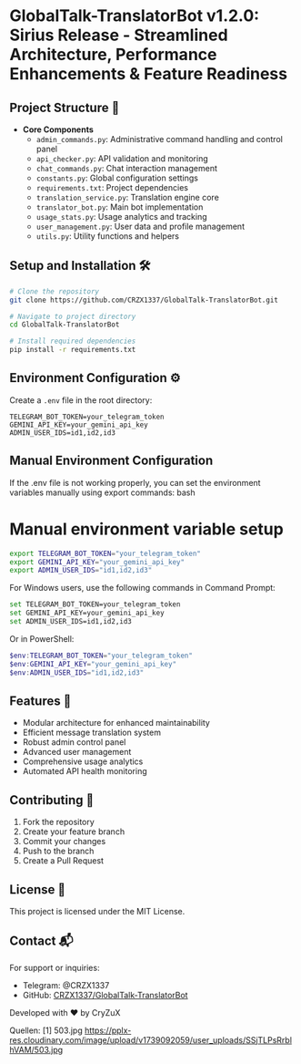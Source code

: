 # GlobalTalk-TranslatorBot v1.2.0: Sirius Release - Streamlined Architecture, Performance Enhancements & Feature Readiness

## Project Structure 📁

- **Core Components**
  - `admin_commands.py`: Administrative command handling and control panel
  - `api_checker.py`: API validation and monitoring
  - `chat_commands.py`: Chat interaction management
  - `constants.py`: Global configuration settings
  - `requirements.txt`: Project dependencies
  - `translation_service.py`: Translation engine core
  - `translator_bot.py`: Main bot implementation
  - `usage_stats.py`: Usage analytics and tracking
  - `user_management.py`: User data and profile management
  - `utils.py`: Utility functions and helpers

## Setup and Installation 🛠️

```bash
# Clone the repository
git clone https://github.com/CRZX1337/GlobalTalk-TranslatorBot.git

# Navigate to project directory
cd GlobalTalk-TranslatorBot

# Install required dependencies
pip install -r requirements.txt
```

## Environment Configuration ⚙️

Create a `.env` file in the root directory:

```env
TELEGRAM_BOT_TOKEN=your_telegram_token
GEMINI_API_KEY=your_gemini_api_key
ADMIN_USER_IDS=id1,id2,id3
```

## Manual Environment Configuration
If the .env file is not working properly, you can set the environment variables manually using export commands:
bash

# Manual environment variable setup
```bash
export TELEGRAM_BOT_TOKEN="your_telegram_token"
export GEMINI_API_KEY="your_gemini_api_key"
export ADMIN_USER_IDS="id1,id2,id3"
```

For Windows users, use the following commands in Command Prompt:
```bash
set TELEGRAM_BOT_TOKEN=your_telegram_token
set GEMINI_API_KEY=your_gemini_api_key
set ADMIN_USER_IDS=id1,id2,id3
```
Or in PowerShell:
```powershell
$env:TELEGRAM_BOT_TOKEN="your_telegram_token"
$env:GEMINI_API_KEY="your_gemini_api_key"
$env:ADMIN_USER_IDS="id1,id2,id3"
```

## Features 🚀

- Modular architecture for enhanced maintainability
- Efficient message translation system
- Robust admin control panel
- Advanced user management
- Comprehensive usage analytics
- Automated API health monitoring

## Contributing 🤝

1. Fork the repository
2. Create your feature branch
3. Commit your changes
4. Push to the branch
5. Create a Pull Request

## License 📄

This project is licensed under the MIT License.

## Contact 📬

For support or inquiries:
- Telegram: @CRZX1337
- GitHub: [CRZX1337/GlobalTalk-TranslatorBot](https://github.com/CRZX1337/GlobalTalk-TranslatorBot)

Developed with ❤️ by CryZuX

Quellen:
[1] 503.jpg https://pplx-res.cloudinary.com/image/upload/v1739092059/user_uploads/SSjTLPsRrblhVAM/503.jpg
